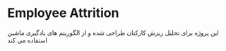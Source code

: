 # Employee Attrition
این پروژه برای تحلیل ریزش کارکنان طراحی شده و از الگوریتم های یادگیری ماشین استفاده می کند
